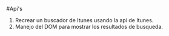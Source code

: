 #Api's

1. Recrear un buscador de Itunes usando la api de Itunes.
2. Manejo del DOM para mostrar los resultados de busqueda.